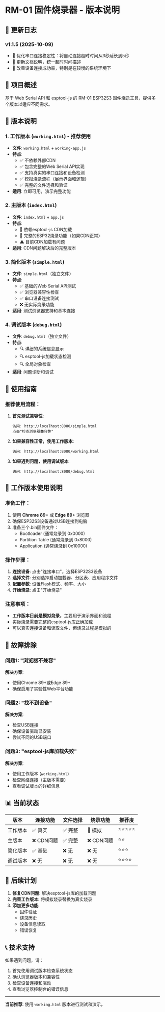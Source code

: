 # RM-01 固件烧录器 - 版本说明

## 📝 更新日志

### v1.1.5 (2025-10-09)
- 🔧 优化串口连接稳定性：将自动连接超时时间从3秒延长到5秒
- 📖 更新文档说明，统一超时时间描述
- 🚀 改善设备连接成功率，特别是在较慢的系统环境下

## 🎯 项目概述

基于 Web Serial API 和 esptool-js 的 RM-01 ESP32S3 固件烧录工具，提供多个版本以适应不同需求。

## 📁 版本说明

### 1. **工作版本** (`working.html`) - **推荐使用**
- **文件**: `working.html` + `working-app.js`
- **特点**: 
  - ✅ 不依赖外部CDN
  - ✅ 包含完整的Web Serial API实现
  - ✅ 支持真实的串口连接和设备检测
  - ✅ 模拟烧录流程（展示界面和逻辑）
  - ✅ 完整的文件选择和验证
- **适用**: 立即可用，演示完整功能

### 2. **主版本** (`index.html`) 
- **文件**: `index.html` + `app.js`
- **特点**:
  - 🔄 依赖esptool-js CDN加载
  - 🔄 完整的ESP32烧录功能（如果CDN正常）
  - ⚠️ 目前CDN加载有问题
- **适用**: CDN问题解决后的完整版本

### 3. **简化版本** (`simple.html`)
- **文件**: `simple.html`（独立文件）
- **特点**:
  - ✅ 基础的Web Serial API测试
  - ✅ 浏览器兼容性检查
  - ✅ 串口设备连接测试
  - ❌ 无实际烧录功能
- **适用**: 测试浏览器支持和基本连接

### 4. **调试版本** (`debug.html`)
- **文件**: `debug.html`（独立文件）
- **特点**:
  - 🔍 详细的系统信息显示
  - 🔍 esptool-js加载状态检测
  - 🔍 全局对象检查
- **适用**: 问题诊断和调试

## 🚀 使用指南

### 推荐使用流程：

1. **首先测试兼容性**:
   ```
   访问: http://localhost:8080/simple.html
   点击"检查浏览器兼容性"
   ```

2. **如果兼容性正常，使用工作版本**:
   ```
   访问: http://localhost:8080/working.html
   ```

3. **如果遇到问题，使用调试版本**:
   ```
   访问: http://localhost:8080/debug.html
   ```

## 🔧 工作版本使用说明

### 准备工作：
1. 使用 **Chrome 89+** 或 **Edge 89+** 浏览器
2. 确保ESP32S3设备通过USB连接到电脑
3. 准备三个.bin固件文件：
   - Bootloader (通常烧录到 0x0000)
   - Partition Table (通常烧录到 0x8000)  
   - Application (通常烧录到 0x10000)

### 操作步骤：
1. **连接设备**: 点击"连接串口"，选择ESP32S3设备
2. **选择文件**: 分别选择启动加载器、分区表、应用程序文件
3. **配置参数**: 设置Flash模式、频率、大小
4. **开始烧录**: 点击"开始烧录"

### 注意事项：
- **工作版本目前是模拟烧录**，主要用于演示界面和流程
- 实际烧录需要完整的esptool-js库正确加载
- 可以真实连接设备和读取文件，但烧录过程是模拟的

## 🐛 故障排除

### 问题1: "浏览器不兼容"
**解决方案**: 
- 使用Chrome 89+或Edge 89+
- 确保启用了实验性Web平台功能

### 问题2: "找不到设备"
**解决方案**:
- 检查USB连接
- 确保设备驱动已安装
- 尝试不同的USB端口

### 问题3: "esptool-js库加载失败"
**解决方案**:
- 使用工作版本 (`working.html`)
- 检查网络连接（主版本需要）
- 查看调试版本的详细信息

## 📊 当前状态

| 版本 | 连接功能 | 文件选择 | 烧录功能 | 推荐度 |
|------|----------|----------|----------|--------|
| 工作版本 | ✅ 真实 | ✅ 完整 | 🔄 模拟 | ⭐⭐⭐⭐⭐ |
| 主版本 | ❌ CDN问题 | ✅ 完整 | ❌ CDN问题 | ⭐⭐ |
| 简化版本 | ✅ 基础 | ❌ 无 | ❌ 无 | ⭐⭐⭐ |
| 调试版本 | ❌ 无 | ❌ 无 | ❌ 无 | ⭐⭐⭐⭐ |

## 🔮 后续计划

1. **修复CDN问题**: 解决esptool-js库的加载问题
2. **完善工作版本**: 将模拟烧录替换为真实烧录
3. **添加更多功能**: 
   - 固件验证
   - 烧录历史
   - 设备信息读取
   - 错误恢复

## 📞 技术支持

如果遇到问题，请：
1. 首先使用调试版本检查系统状态
2. 确认浏览器版本和兼容性
3. 检查设备连接和驱动
4. 查看浏览器控制台的错误信息

---

**当前推荐**: 使用 `working.html` 版本进行测试和演示。